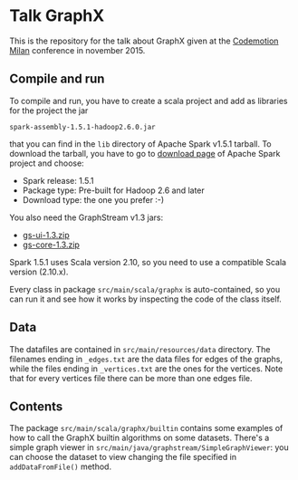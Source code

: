 # Talk GraphX
This is the repository for the talk about GraphX given at the [Codemotion Milan](http://milan2015.codemotionworld.com/) conference in november 2015.

## Compile and run
To compile and run, you have to create a scala project and add as libraries for the project the jar

    spark-assembly-1.5.1-hadoop2.6.0.jar

that you can find in the `lib` directory of Apache Spark v1.5.1 tarball.
To download the tarball, you have to go to [download page](http://spark.apache.org/downloads.html) of Apache Spark project and choose:

* Spark release: 1.5.1
* Package type: Pre-built for Hadoop 2.6 and later
* Download type: the one you prefer  :-)

You also need the GraphStream v1.3 jars:

* [gs-ui-1.3.zip](http://graphstream-project.org/media/data/gs-ui-1.3.zip)
* [gs-core-1.3.zip](http://graphstream-project.org/media/data/gs-core-1.3.zip)

Spark 1.5.1 uses Scala version 2.10, so you need to use a compatible Scala version (2.10.x).

Every class in package `src/main/scala/graphx` is auto-contained, so you can run it and see how it works by inspecting the code of the class itself.

## Data
The datafiles are contained in `src/main/resources/data` directory. The filenames ending in `_edges.txt` are the data files for edges of the graphs, while the files ending in `_vertices.txt` are the ones for the vertices.
Note that for every vertices file there can be more than one edges file.

## Contents
The package `src/main/scala/graphx/builtin` contains some examples of how to call the GraphX builtin algorithms on some datasets.
There's a simple graph viewer in `src/main/java/graphstream/SimpleGraphViewer`: you can choose the dataset to view changing the file specified in `addDataFromFile()` method.

